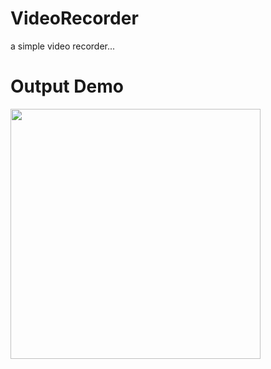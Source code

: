 # VideoRecorder
a simple video recorder...

# Output Demo

<img src="https://github.com/Avinash-dev-code/VideoRecorder/blob/master/oup.gif" height=400 weidth=300>
